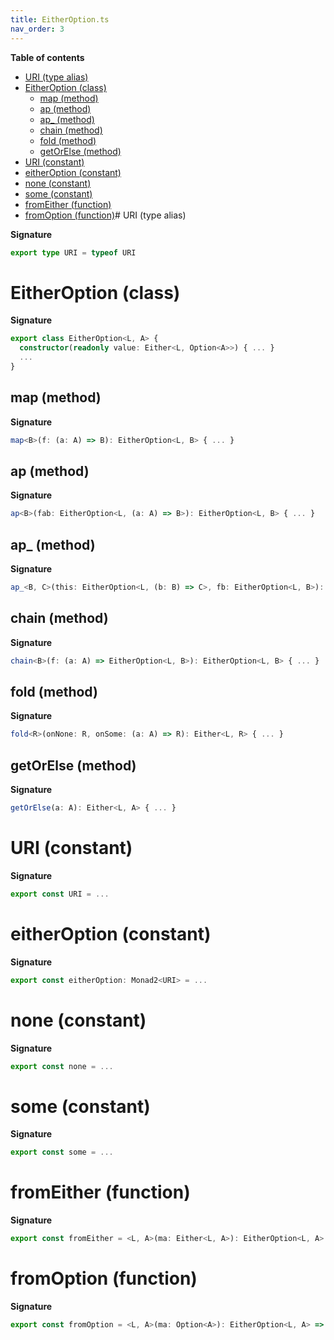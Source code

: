 ```yaml
---
title: EitherOption.ts
nav_order: 3
---
```


**Table of contents**

- [URI (type alias)](#uri-type-alias)
- [EitherOption (class)](#eitheroption-class)
  - [map (method)](#map-method)
  - [ap (method)](#ap-method)
  - [ap\_ (method)](#ap_-method)
  - [chain (method)](#chain-method)
  - [fold (method)](#fold-method)
  - [getOrElse (method)](#getorelse-method)
- [URI (constant)](#uri-constant)
- [eitherOption (constant)](#eitheroption-constant)
- [none (constant)](#none-constant)
- [some (constant)](#some-constant)
- [fromEither (function)](#fromeither-function)
- [fromOption (function)](#fromoption-function)# URI (type alias)

**Signature**

```ts
export type URI = typeof URI
```

# EitherOption (class)

**Signature**

```ts
export class EitherOption<L, A> {
  constructor(readonly value: Either<L, Option<A>>) { ... }
  ...
}
```

## map (method)

**Signature**

```ts
map<B>(f: (a: A) => B): EitherOption<L, B> { ... }
```

## ap (method)

**Signature**

```ts
ap<B>(fab: EitherOption<L, (a: A) => B>): EitherOption<L, B> { ... }
```

## ap\_ (method)

**Signature**

```ts
ap_<B, C>(this: EitherOption<L, (b: B) => C>, fb: EitherOption<L, B>): EitherOption<L, C> { ... }
```

## chain (method)

**Signature**

```ts
chain<B>(f: (a: A) => EitherOption<L, B>): EitherOption<L, B> { ... }
```

## fold (method)

**Signature**

```ts
fold<R>(onNone: R, onSome: (a: A) => R): Either<L, R> { ... }
```

## getOrElse (method)

**Signature**

```ts
getOrElse(a: A): Either<L, A> { ... }
```

# URI (constant)

**Signature**

```ts
export const URI = ...
```

# eitherOption (constant)

**Signature**

```ts
export const eitherOption: Monad2<URI> = ...
```

# none (constant)

**Signature**

```ts
export const none = ...
```

# some (constant)

**Signature**

```ts
export const some = ...
```

# fromEither (function)

**Signature**

```ts
export const fromEither = <L, A>(ma: Either<L, A>): EitherOption<L, A> => ...
```

# fromOption (function)

**Signature**

```ts
export const fromOption = <L, A>(ma: Option<A>): EitherOption<L, A> => ...
```

